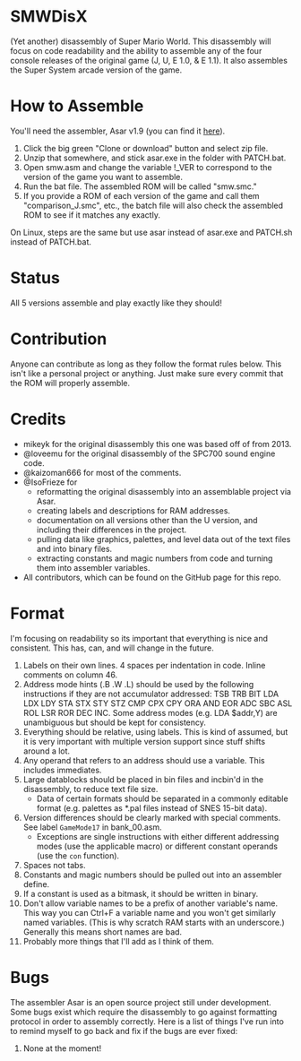 # SMWDisX
(Yet another) disassembly of Super Mario World.
This disassembly will focus on code readability and the ability to assemble any of the four console releases of the original game (J, U, E 1.0, & E 1.1). It also assembles the Super System arcade version of the game.

# How to Assemble
You'll need the assembler, Asar v1.9 (you can find it [here](https://github.com/RPGHacker/asar)).
1. Click the big green "Clone or download" button and select zip file.
2. Unzip that somewhere, and stick asar.exe in the folder with PATCH.bat.
3. Open smw.asm and change the variable !_VER to correspond to the version of the game you want to assemble.
4. Run the bat file. The assembled ROM will be called "smw.smc."
5. If you provide a ROM of each version of the game and call them "comparison_J.smc", etc., the batch file will also check the assembled ROM to see if it matches any exactly.

On Linux, steps are the same but use asar instead of asar.exe and PATCH.sh instead of PATCH.bat.

# Status
All 5 versions assemble and play exactly like they should!

# Contribution
Anyone can contribute as long as they follow the format rules below. This isn't like a personal project or anything. Just make sure every commit that the ROM will properly assemble.

# Credits
- mikeyk for the original disassembly this one was based off of from 2013.
- @loveemu for the original disassembly of the SPC700 sound engine code.
- @kaizoman666 for most of the comments.
- @IsoFrieze for
    - reformatting the original disassembly into an assemblable project via Asar.
    - creating labels and descriptions for RAM addresses.
    - documentation on all versions other than the U version, and including their differences in the project.
    - pulling data like graphics, palettes, and level data out of the text files and into binary files.
    - extracting constants and magic numbers from code and turning them into assembler variables.
- All contributors, which can be found on the GitHub page for this repo.

# Format
I'm focusing on readability so its important that everything is nice and consistent. This has, can, and will change in the future.
1. Labels on their own lines. 4 spaces per indentation in code. Inline comments on column 46.
2. Address mode hints (.B .W .L) should be used by the following instructions if they are not accumulator addressed: TSB TRB BIT LDA LDX LDY STA STX STY STZ CMP CPX CPY ORA AND EOR ADC SBC ASL ROL LSR ROR DEC INC. Some address modes (e.g. LDA $addr,Y) are unambiguous but should be kept for consistency.
3. Everything should be relative, using labels. This is kind of assumed, but it is very important with multiple version support since stuff shifts around a lot.
4. Any operand that refers to an address should use a variable. This includes immediates.
5. Large datablocks should be placed in bin files and incbin'd in the disassembly, to reduce text file size.
   - Data of certain formats should be separated in a commonly editable format (e.g. palettes as \*.pal files instead of SNES 15-bit data).
6. Version differences should be clearly marked with special comments. See label `GameMode17` in bank_00.asm.
   - Exceptions are single instructions with either different addressing modes (use the applicable macro) or different constant operands (use the `con` function).
7. Spaces not tabs.
8. Constants and magic numbers should be pulled out into an assembler define.
9. If a constant is used as a bitmask, it should be written in binary.
10. Don't allow variable names to be a prefix of another variable's name. This way you can Ctrl+F a variable name and you won't get similarly named variables. (This is why scratch RAM starts with an underscore.) Generally this means short names are bad.
11. Probably more things that I'll add as I think of them.

# Bugs
The assembler Asar is an open source project still under development. Some bugs exist which require the disassembly to go against formatting protocol in order to assembly correctly. Here is a list of things I've run into to remind myself to go back and fix if the bugs are ever fixed:
1. None at the moment!
